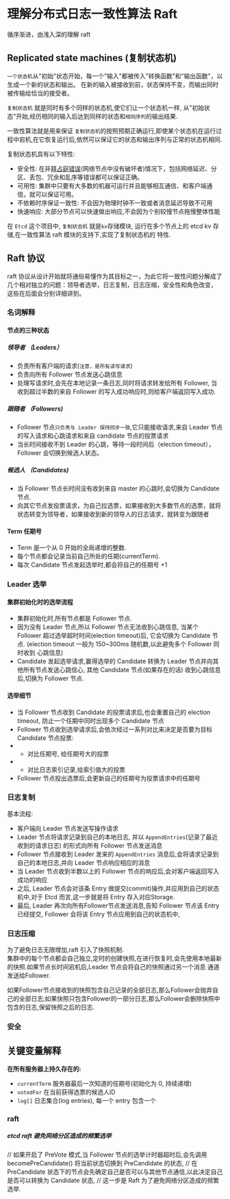 # 理解分布式日志一致性算法 Raft
循序渐进，由浅入深的理解 raft 
## Replicated state machines (复制状态机)  

`一个状态机`从"初始"状态开始，每一个"输入"都被传入"转换函数"和"输出函数"，以生成一个新的状态和输出。
在新的输入被接收到前，状态保持不变，而输出同时被传输给恰当的接受者。  

`复制状态机` 就是同时有多个同样的状态机,使它们让一个状态机一样, 从"初始状态"开始,经历相同的输入后达到同样的状态和`相同序列`的输出结果.  

一致性算法就是用来保证 `复制状态机`的按照预期正确运行,即使某个状态机在运行过程中宕机,在它恢复运行后,依然可以保证它的状态和输出序列与正常的状态机相同.

复制状态机具有以下特性:
- 安全性: 在非[拜占庭错误](https://zh.wikipedia.org/wiki/%E6%8B%9C%E5%8D%A0%E5%BA%AD%E5%B0%86%E5%86%9B%E9%97%AE%E9%A2%98)(网络节点中没有破坏者)情况下，包括网络延迟、分区、丢包、冗余和乱序等错误都可以保证正确。
- 可用性: 集群中只要有大多数的机器可运行并且能够相互通信、和客户端通信，就可以保证可用。
- 不依赖时序保证一致性: 不会因为物理时钟不一致或者消息延迟导致不可用
- 快速响应: 大部分节点可以快速做出响应,不会因为个别较慢节点拖慢整体性能


在 `Etcd` 这个项目中, `复制状态机` 就是`kv`存储模块, 运行在多个节点上的 etcd kv 存储,在一致性算法 raft 模块的支持下,实现了复制状态机的
特性.  
 

## Raft 协议
raft 协议从设计开始就将通俗易懂作为其目标之一，为此它将一致性问题分解成了几个相对独立的问题：领导者选举，日志复制，日志压缩，安全性和角色改变，
这些在后面会分别详细讲到。

### 名词解释
#### 节点的三种状态
##### 领导者 （Leaders）
- 负责所有客户端的请求(`注意，是所有读写请求`)
- 负责向所有 Follower 节点发送心跳信息
- 处理写请求时,会先在本地记录一条日志,同时将请求转发给所有 Follower, 当收到超过半数的来自 Follower 的写入成功响应时,则给客户端返回写入成功.
##### 跟随者 （Followers)
- Follower 节点`只负责与 Leader 保持同步一致`,它只能接收请求,来自 Leader 节点的写入请求和心跳请求和来自 candidate 节点的投票请求 
- 当长时间接收不到 Leader 的心跳，等待一段时间后（election timeout），Follower 会切换到候选人状态。

##### 候选人 （Candidates)
- 当 Follower 节点长时间没有收到来自 master 的心跳时,会切换为 Candidate 节点.
- 向其它节点发投票请求，为自己拉选票，如果接收到大多数节点的选票，就将状态转变为领导者，如果接收到新的领导人的日志请求，就转变为跟随者

#### Term 任期号

- Term 是一个从 0 开始的全局递增的整数. 
- 每个节点都会记录当前自己所处的任期(currentTerm).
- 每次 Candidate 节点发起选举时,都会将自己的任期号 +1 

### Leader 选举

#### 集群初始化时的选举流程

- 集群初始化时,所有节点都是 Follower 节点.
- 因为没有 Leader 节点,所以 Follower 节点无法收到心跳信息, 当某个 Follower 超过选举超时时间(election timeout)后, 它会切换为 Candidate 节点. (election timeout 一般为 150~300ms 随机数,以此避免多个 Follower 同时收到 心跳信息)
- Candidate 发起选举请求,赢得选举的 Candidate 转换为 Leader 节点并向其他所有节点发送心跳信心, 其他 Candidate 节点(如果存在的话) 收到心跳信息后,切换为 Follower 节点.

#### 选举细节
- 当 Follower 节点收到 Candidate 的投票请求后,也会重置自己的 election timeout, 防止一个任期中同时出现多个 Candidate 节点
- Follower 节点收到选举请求后,会依次经过一系列对比来决定是否要为目标 Candidate 节点投票:
- - 对比任期号, 给任期号大的投票
- - 对比日志索引记录,给索引值大的投票
- Follower 节点投出选票后,会更新自己的任期号为投票请求中的任期号

### 日志复制
基本流程:
- 客户端向 Leader 节点发送写操作请求
- Leader 节点将请求记录到自己的本地日志, 并以 `AppendEntries`(记录了最近收到的请求日志) 的形式向所有 Follower 节点发送消息
- Follower 节点接收到 Leader 发来的 `AppendEntries` 消息后,会将请求记录到自己的本地日志,并向 Leader 节点响应相应的消息
- 当 Leader 节点收到半数以上的 Follower 节点的响应后,会对客户端返回写入成功的响应
- 之后, Leader 节点会对该条 Entry 做提交(commit)操作,并应用到自己的状态机中,对于 Etcd 而言,这一步就是将 Entry 存入对应Storage.
- 最后, Leader 再次向所有Follower节点发送消息,告知 Follower 节点该 Entry 已经提交, Follower 会将该 Entry 节点应用到自己的状态机中,

### 日志压缩
为了避免日志无限增加,raft 引入了快照机制.  
集群中的每个节点都会自己独立,定时的创建快照,在进行恢复时,会先使用本地最新的快照.如果节点长时间宕机后,Leader 节点会将自己的快照通过另一个消息
通道发送给Follower.  

如果Follower节点接收到的快照包含自己记录的全部日志,那么Follower会抛弃自己的全部日志;如果快照只包含Follower的一部分日志,那么Follower会删除快照中
包含的日志,保留快照之后的日志.

### 安全

 
## 关键变量解释

**在所有服务器上持久存在的:**  
- `currentTerm` 服务器最后一次知道的任期号(初始化为 0, 持续递增)
- `votedFor` 在当前获得选票的候选人ID 
- `log[]` 日志集合(log entries), 每一个 entry 包含一个 


### raft

##### etcd raft 避免网络分区造成的频繁选举
// 如果开启了 PreVote 模式,当 Follower 节点的选举计时器超时后,会先调用 becomePreCandidate() 将当前状态切换到 PreCandidate 的状态,
// 在 PreCandidate 状态下的节点会先确定自己是否可以与其他节点通信,以此决定自己是否可以转换为 Candidate 状态,
// 这一步是 Raft 为了避免网络分区造成的频繁选举.

